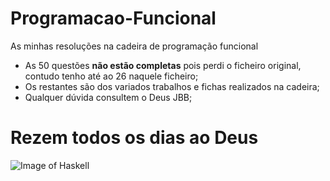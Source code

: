 # Programacao-Funcional
As minhas resoluções na cadeira de programação funcional

- As 50 questões **não estão completas** pois perdi o ficheiro original, contudo tenho até ao 26 naquele ficheiro;
- Os restantes são dos variados trabalhos e fichas realizados na cadeira;
- Qualquer dúvida consultem o Deus JBB;

# Rezem todos os dias ao Deus
![Image of Haskell](https://wiki.haskell.org/wikiupload/2/28/Haskell-Logo.png)
